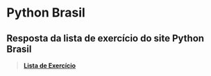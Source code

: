 # Python Brasil
## Resposta da lista de exercício do site Python Brasil
> **[Lista de Exercício](https://wiki.python.org.br/ListaDeExercicios)**
